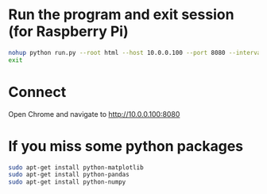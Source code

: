 # Run the program and exit session (for Raspberry Pi)

```bash
nohup python run.py --root html --host 10.0.0.100 --port 8080 --interval 1800 &
exit
```

# Connect

Open Chrome and navigate to http://10.0.0.100:8080

# If you miss some python packages

```bash
sudo apt-get install python-matplotlib
sudo apt-get install python-pandas
sudo apt-get install python-numpy
```
